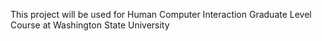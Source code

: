 This project will be used for Human Computer Interaction Graduate Level Course at Washington State University
